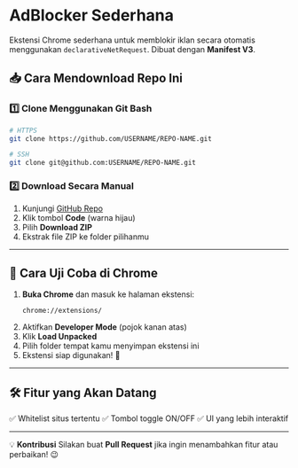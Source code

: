 # AdBlocker Sederhana

Ekstensi Chrome sederhana untuk memblokir iklan secara otomatis menggunakan `declarativeNetRequest`. Dibuat dengan **Manifest V3**.

## 📥 Cara Mendownload Repo Ini

### 1️⃣ Clone Menggunakan Git Bash
```sh
# HTTPS
git clone https://github.com/USERNAME/REPO-NAME.git

# SSH
git clone git@github.com:USERNAME/REPO-NAME.git
```

### 2️⃣ Download Secara Manual
1. Kunjungi [GitHub Repo](https://github.com/Farewellez/SimpleAds-Blocker)
2. Klik tombol **Code** (warna hijau)
3. Pilih **Download ZIP**
4. Ekstrak file ZIP ke folder pilihanmu

---

## 🚀 Cara Uji Coba di Chrome

1. **Buka Chrome** dan masuk ke halaman ekstensi:
   ```
   chrome://extensions/
   ```
2. Aktifkan **Developer Mode** (pojok kanan atas)
3. Klik **Load Unpacked**
4. Pilih folder tempat kamu menyimpan ekstensi ini
5. Ekstensi siap digunakan! 🎉

---

## 🛠 Fitur yang Akan Datang
✅ Whitelist situs tertentu
✅ Tombol toggle ON/OFF
✅ UI yang lebih interaktif

---

💡 **Kontribusi**
Silakan buat **Pull Request** jika ingin menambahkan fitur atau perbaikan! 😉
